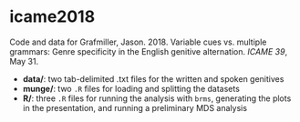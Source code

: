 # icame2018

Code and data for Grafmiller, Jason. 2018. Variable cues vs. multiple grammars: Genre specificity in the English genitive alternation. *ICAME 39*, May 31.

- **data/**: two tab-delimited .txt files for the written and spoken genitives
- **munge/**: two `.R` files for loading and splitting the datasets
- **R/**: three `.R` files for running the analysis with `brms`, generating the plots in the presentation, and running a preliminary MDS analysis

